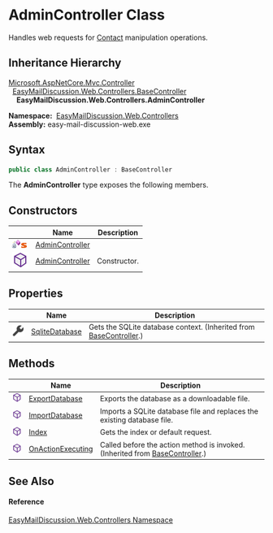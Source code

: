 AdminController Class
=====================
Handles web requests for [Contact][1] manipulation operations.


Inheritance Hierarchy
---------------------
[Microsoft.AspNetCore.Mvc.Controller][2]  
  [EasyMailDiscussion.Web.Controllers.BaseController][3]  
    **EasyMailDiscussion.Web.Controllers.AdminController**  

  **Namespace:**  [EasyMailDiscussion.Web.Controllers][4]  
  **Assembly:** easy-mail-discussion-web.exe

Syntax
------

```csharp
public class AdminController : BaseController
```

The **AdminController** type exposes the following members.


Constructors
------------

|                                   | Name                 | Description  |
| --------------------------------- | -------------------- | ------------ |
| ![Private method]![Static member] | [AdminController][5] |              |
| ![Public method]                  | [AdminController][6] | Constructor. |


Properties
----------

|                    | Name                | Description                                                             |
| ------------------ | ------------------- | ----------------------------------------------------------------------- |
| ![Public property] | [SqliteDatabase][7] | Gets the SQLite database context. (Inherited from [BaseController][3].) |


Methods
-------

|                  | Name                    | Description                                                                       |
| ---------------- | ----------------------- | --------------------------------------------------------------------------------- |
| ![Public method] | [ExportDatabase][8]     | Exports the database as a downloadable file.                                      |
| ![Public method] | [ImportDatabase][9]     | Imports a SQLite database file and replaces the existing database file.           |
| ![Public method] | [Index][10]             | Gets the index or default request.                                                |
| ![Public method] | [OnActionExecuting][11] | Called before the action method is invoked. (Inherited from [BaseController][3].) |


See Also
--------

#### Reference
[EasyMailDiscussion.Web.Controllers Namespace][4]  

[1]: ../../EasyMailDiscussion.Common.Database/Contact/README.md
[2]: https://docs.microsoft.com/dotnet/api/microsoft.aspnetcore.mvc.controller
[3]: ../BaseController/README.md
[4]: ../README.md
[5]: _cctor.md
[6]: _ctor.md
[7]: ../BaseController/SqliteDatabase.md
[8]: ExportDatabase.md
[9]: ImportDatabase.md
[10]: Index.md
[11]: ../BaseController/OnActionExecuting.md
[Private method]: ../../icons/privmethod.gif "Private method"
[Static member]: ../../icons/static.gif "Static member"
[Public method]: ../../icons/pubmethod.svg "Public method"
[Public property]: ../../icons/pubproperty.svg "Public property"